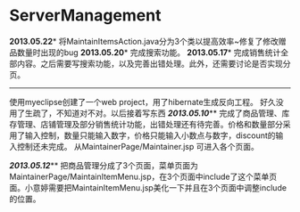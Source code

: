 ﻿ServerManagement
================
**********2013.05.22***********
将MaintainItemsAction.java分为3个类以提高效率~修复了修改赠品数量时出现的bug
**********2013.05.20***********
完成搜索功能。
**********2013.05.17***********
完成销售统计全部内容。之后需要写搜索功能，以及完善出错处理。此外，还需要讨论是否实现分页。
*******************************
使用myeclipse创建了一个web project，用了hibernate生成反向工程。
好久没用了生疏了，不知道对不对。以后接着写东西
*********2013.05.10***********
完成了商品管理、库存管理、店铺管理及部分销售统计功能，出错处理还有待完善。价格和数量部分采用了输入控制，数量只能输入数字，价格只能输入小数点与数字，discount的输入控制还未完成。
从MaintainerPage/Maintainer.jsp 可进入各个页面。

*********2013.05.12***********
把商品管理分成了3个页面，菜单页面为MaintainerPage/MaintainItemMenu.jsp，在3个页面中include了这个菜单页面。小意婷需要把MaintainItemMenu.jsp美化一下并且在3个页面中调整include的位置。
